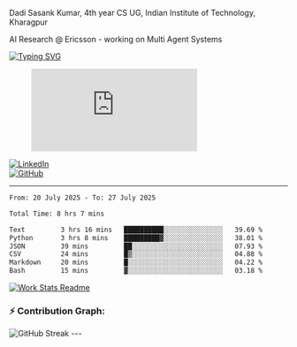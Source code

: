 Dadi Sasank Kumar, 4th year CS UG,
Indian Institute of Technology, Kharagpur

AI Research @ Ericsson -  working on Multi Agent Systems

[![Typing SVG](https://readme-typing-svg.herokuapp.com?font=Fira+Code&color=%2336BCF7&lines=Hi+there!+%F0%9F%91%8B;I+am+a+Computer+Science+Undergrad+at+IIT+Kharagpur;Thankyou+for+visiting+my+github+profile)](https://github.com/sesiii)


<figure><embed src="https://wakatime.com/share/@81d5e6c4-c575-43e6-9a9e-85ed25517f53/42cf003a-18dd-42ef-bded-df01146821f2.svg"></embed></figure>


[![LinkedIn](https://img.shields.io/badge/LinkedIn-0077B5?style=for-the-badge&logo=linkedin&logoColor=white)](https://www.linkedin.com/in/sesidadi)  
[![GitHub](https://img.shields.io/badge/GitHub-181717?style=for-the-badge&logo=github&logoColor=white)](https://github.com/sesiii)



---
<!--START_SECTION:waka-->

```txt
From: 20 July 2025 - To: 27 July 2025

Total Time: 8 hrs 7 mins

Text         3 hrs 16 mins   ██████████░░░░░░░░░░░░░░░   39.69 %
Python       3 hrs 8 mins    █████████▓░░░░░░░░░░░░░░░   38.01 %
JSON         39 mins         ██░░░░░░░░░░░░░░░░░░░░░░░   07.93 %
CSV          24 mins         █▒░░░░░░░░░░░░░░░░░░░░░░░   04.88 %
Markdown     20 mins         █░░░░░░░░░░░░░░░░░░░░░░░░   04.22 %
Bash         15 mins         ▓░░░░░░░░░░░░░░░░░░░░░░░░   03.18 %
```

<!--END_SECTION:waka-->


[![Work Stats Readme](https://github.com/sesiii/sesiii/actions/workflows/main.yml/badge.svg)](https://github.com/sesiii/sesiii/actions/workflows/main.yml)

### ⚡ Contribution Graph:

<img src="https://streak-stats.demolab.com/?user=sesiii&theme=radical" alt="GitHub Streak" />
---
